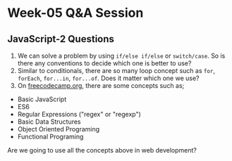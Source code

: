 # Week-05 Q&A Session

## JavaScript-2 Questions

1. We can solve a problem by using `if/else if/else` or `switch/case`. So is there any conventions to decide which one is better to use?
2. Similar to conditionals, there are so many loop concept such as `for`, `forEach`, `for...in`, `for...of`. Does it matter which one we use?
3. On [freecodecamp.org](https://www.freecodecamp.org/learn/javascript-algorithms-and-data-structures/), there are some concepts such as;

- Basic JavaScript
- ES6
- Regular Expressions ("regex" or "regexp")
- Basic Data Structures
- Object Oriented Programing
- Functional Programing

Are we going to use all the concepts above in web development?
